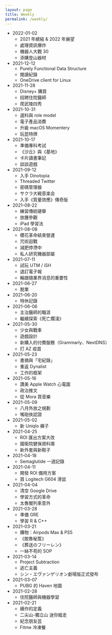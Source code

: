 ```yaml
---
layout: page
title: Weekly
permalink: /weekly/
---
```


- 2022-01-02
  - 2021 年總結 & 2022 年展望
  - 處理資訊爆炸
  - 機器人大戰 30
  - 添購登山器材
- 2021-12-12
  - Purely Functional Data Structure
  - 閱讀紀錄
  - OneDrive client for Linux
- 2021-11-28
  - Disney+ 購買
  - 招聘住院醫師
  - 爬武陵四秀
- 2021-10-31
  - 選科與 role model
  - 電子產品消費
  - 升級 macOS Momentery
  - 玩昆特牌
- 2021-10-17
  - 準備專科考試
  - 《沙丘》與《基地》
  - 卡片讀書筆記
  - 談談遊戲
- 2021-09-12
  - 入手 Dinotopia
  - Threaded Twitter
  - 密碼管理器
  - サクラ大戦音楽会
  - 入手《質量效應》傳奇版
- 2021-08-22
  - 練習傳統硬舉
  - 放腫參觀
  - iPad 學習法
- 2021-08-08
  - 櫻花革命結束營運
  - 咒術迴戰
  - 減肥停滯中
  - 私人研究機器部屬
- 2021-07-11
  - 試玩 UTM / iSH
  - 退訂電子報
  - 輪跟隨業界消息的重要性
- 2021-06-27
  - 脫單
- 2021-06-20
  - 特休記錄
- 2021-06-06
  - 主治醫師的職涯
  - 繼續探索《死亡擱淺》
- 2021-05-30
  - 少女與戰車
  - 遊戲設計
  - 新購入的付費服務（Grammarly、NextDNS）
  - 打 AZ 疫苗
- 2021-05-23
  - 書摘與「宅紀錄」
  - 重返 Dynalist
  - 工作的框架
- 2021-05-16
  - 讚美 Apple Watch 心電圖
  - 政治推文
  - 從 Mora 買音樂
- 2021-05-09
  - 八月外放之規劃
  - 嘴砲俠認證
- 2021-05-02
  - 新 Uniqlo 褲子
- 2021-04-25
  - ROI 匯出方案大改
  - 國衛院健保資料庫
  - 新外套與新鞋子
- 2021-04-18
  - Semaglutide 一週記錄
- 2021-04-11
  - 開發 ROI 備用方案
  - 買 Logitech G604 滑鼠
- 2021-04-04
  - 清空 Google Drive
  - 學習方式的革命
  - 太魯閣列車意外
- 2021-03-28
  - 準備 GRE
  - 學習 R & C++
- 2021-03-21
  - 購物：Airpods Max & PS5
  - 《脫魯秘笈》
  - 《葬送のフリーレン》
  - 一絲不苟的 SOP
- 2021-03-14
  - Project Subtraction
  - 逃亡主義
  - シン・エヴァンゲリオン劇場版正式發布
- 2021-03-07
  - PUBG 的 Haven 地圖
- 2021-02-28
  - 住院醫師與機器學習
- 2021-02-21
  - 續作的定義
  - 二尖山-獨立山 迷你縱走
  - 紀念朋友芸
  - Fitme 冷凍餐
